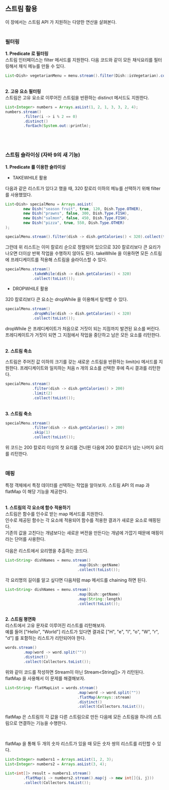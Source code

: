 <br>

## <strong>스트림 활용</strong>

이 장에서는 스트림 API 가 지원하는 다양한 연산을 살펴본다.
<br><br>

### <strong>필터링</strong>

<strong>1. Predicate 로 필터링</strong><br>
스트림 인터페이스는 filter 메서드를 지원한다. 다음 코드와 같이 모든 채식요리를 필터링해서 채식 메뉴를 만들 수 있다. <br>

```java
List<Dish> vegetarianMenu = menu.stream().filter(Dish::isVegetarian).collect(toList());
```

<br>
<strong>2. 고유 요소 필터링</strong><br>
스트림은 고유 요소로 이루어진 스트림을 반환하는 distinct 메서드도 지원한다.

```java
List<Integer> numbers = Arrays.asList(1, 2, 1, 3, 3, 2, 4);
numbers.stream()
        .filter(i -> i % 2 == 0)
        .distinct()
        .forEach(System.out::println);
```

<br><br>

### <strong>스트림 슬라이싱 (자바 9의 새 기능)</strong>

<strong>1. Predicate 를 이용한 슬라이싱</strong><br>

- TAKEWHILE 활용

다음과 같은 리스트가 있다고 했을 때, 320 칼로리 이하의 메뉴를 선택하기 위해 filter 를 사용했었다.

```java
List<Dish> specialMenu = Arrays.asList(
        new Dish("season fruit", true, 120, Dish.Type.OTHER),
        new Dish("prawns", false, 300, Dish.Type.FISH),
        new Dish("salmon", false, 450, Dish.Type.FISH),
        new Dish("pizza", true, 550, Dish.Type.OTHER)
);

specialMenu.stream().filter(dish -> dish.getCalories() < 320).collect(toList());
```

그런데 위 리스트는 이미 칼로리 순으로 정렬되어 있으므로 320 칼로리보다 큰 요리가 나오면 더이상 반복 작업을 수행하지 않아도 된다. takeWhile 을 이용하면 모든 스트림에 프레디케이트를 적용해 스트림을 슬라이스할 수 있다.

```java
specialMenu.stream()
            .takeWhile(dish -> dish.getCalories() < 320)
            .collect(toList());
```

- DROPWHILE 활용

320 칼로리보다 큰 요소는 dropWhile 을 이용해서 탐색할 수 있다.

```java
specialMenu.stream()
            .dropWhile(dish -> dish.getCalories() < 320)
            .collect(toList());
```

dropWhile 은 프레디케이트가 처음으로 거짓이 되는 지점까지 발견된 요소를 버린다. 프레디케이트가 거짓이 되면 그 지점에서 작업을 중단하고 남은 모든 요소를 리턴한다.

<br>
<strong>2. 스트림 축소</strong><br>

스트림은 주어진 값 이하의 크기를 갖는 새로운 스트림을 반환하는 limit(n) 메서드를 지원한다. 프레디케이트와 일치하는 처음 n 개의 요소를 선택한 후에 즉시 결과를 리턴한다.

```java
specialMenu.stream()
            .filter(dish -> dish.getCalories() > 200)
            .limit(2)
            .collect(toList());
```

<br>
<strong>3. 스트림 축소</strong><br>

```java
specialMenu.stream()
            .filter(dish -> dish.getCalories() > 200)
            .skip(1)
            .collect(toList());
```

위 코드는 200 칼로리 이상의 첫 요리를 건너뛴 다음에 200 칼로리가 넘는 나머지 요리를 리턴한다.
<br><br>

### <strong>매핑</strong>

특정 객체에서 특정 데이터를 선택하는 작업을 알아보자. 스트림 API 의 map 과 flatMap 이 해당 기능을 제공한다.

<br>
<strong>1. 스트림의 각 요소에 함수 적용하기</strong><br>
스트림은 함수를 인수로 받는 map 메서드를 지원한다.<br>인수로 제공된 함수는 각 요소에 적용되어 함수를 적용한 결과가 새로운 요소로 매핑된다.<br>기존의 값을 고친다는 개념보다는 새로운 버전을 만든다는 개념에 가깝기 때문에 매핑이라는 단어를 사용한다.
<br><br>다음은 리스트에서 요리명을 추출하는 코드다.

```java
List<String> dishNames = menu.stream()
                                .map(Dish::getName)
                                .collect(toList());
```

각 요리명의 길이를 알고 싶다면 다음처럼 map 메서드를 chaining 하면 된다.

```java
List<String> dishNames = menu.stream()
                                .map(Dish::getName)
                                .map(String::length)
                                .collect(toList());
```

<br>
<strong>2. 스트림 평면화</strong><br>
리스트에서 고유 문자로 이루어진 리스트를 리턴해보자. <br>
예를 들어 ["Hello", "World"] 리스트가 있다면 결과로 ["H", "e", "l", "o", "W", "r", "d"] 를 포함하는 리스트가 리턴되어야 한다. <br>

```java
words.stream()
        .map(word -> word.split(""))
        .distinct()
        .collect(Collectors.toList());
```

위와 같이 코드를 작성하면 Stream<String>이 아닌 Stream<String[]> 가 리턴된다.<br>
flatMap 을 사용해서 이 문제를 해결해보자.

```java
List<String> flatMapList = words.stream()
                                .map(word -> word.split(""))
                                .flatMap(Arrays::stream)
                                .distinct()
                                .collect(Collectors.toList());
```

flatMap 은 스트림의 각 값을 다른 스트림으로 만든 다음에 모든 스트림을 하나의 스트림으로 연결하는 기능을 수행한다. 


<br>

flatMap 을 통해 두 개의 숫자 리스트가 있을 때 모든 숫자 쌍의 리스트를 리턴할 수 있다. <br>

```java
List<Integer> numbers1 = Arrays.asList(1, 2, 3);
List<Integer> numbers2 = Arrays.asList(3, 4);

List<int[]> result = numbers1.stream()
        .flatMap(i -> numbers2.stream().map(j -> new int[]{i, j}))
        .collect(Collectors.toList());
```